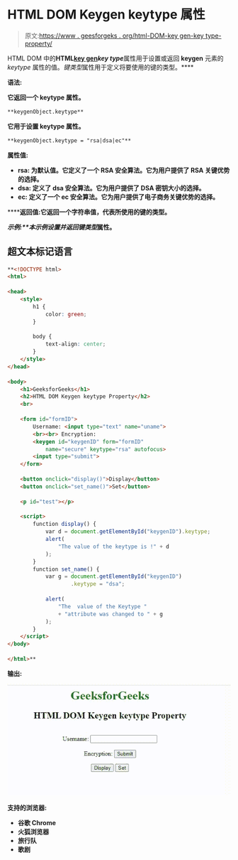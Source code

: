 # HTML DOM Keygen keytype 属性

> 原文:[https://www . geesforgeks . org/html-DOM-key gen-key type-property/](https://www.geeksforgeeks.org/html-dom-keygen-keytype-property/)

HTML DOM 中的**HTML**[**key gen**](https://www.geeksforgeeks.org/html-keygen-tag/)*****key type*****属性用于设置或返回 **keygen** 元素的 *keytype* 属性的值。*键类型*属性用于定义将要使用的键的类型。****

******语法:******

****它返回一个 keytype 属性。****

```html
**keygenObject.keytype**
```

****它用于设置 keytype 属性。****

```html
**keygenObject.keytype = "rsa|dsa|ec"**
```

******属性值:******

*   ******rsa:** 为默认值。它定义了一个 RSA 安全算法。它为用户提供了 RSA 关键优势的选择。****
*   ******dsa:** 定义了 dsa 安全算法。它为用户提供了 DSA 密钥大小的选择。****
*   ******ec:** 定义了一个 ec 安全算法。它为用户提供了电子商务关键优势的选择。****

******返回值:**它返回一个字符串值，代表所使用的键的类型。****

******示例:**本示例设置并返回*键类型*属性。****

## ****超文本标记语言****

```html
**<!DOCTYPE html>
<html>

<head>
    <style>
        h1 {
            color: green;
        }

        body {
            text-align: center;
        }
    </style>
</head>

<body>
    <h1>GeeksforGeeks</h1>
    <h2>HTML DOM Keygen keytype Property</h2>
    <br>

    <form id="formID">
        Username: <input type="text" name="uname">
        <br><br> Encryption:
        <keygen id="keygenID" form="formID" 
            name="secure" keytype="rsa" autofocus>
        <input type="submit">
    </form>

    <button onclick="display()">Display</button>
    <button onclick="set_name()">Set</button>

    <p id="test"></p>

    <script>
        function display() {
            var d = document.getElementById("keygenID").keytype;
            alert(
                "The value of the keytype is !" + d
            );
        }
        function set_name() {
            var g = document.getElementById("keygenID")
                    .keytype = "dsa";

            alert(
                "The  value of the Keytype "
                + "attribute was changed to " + g
            );
        }
    </script>
</body>

</html>**
```

******输出:******

****![](img/0d66b40190d0752c18fde2678376722b.png)****

******支持的浏览器:******

*   ****谷歌 Chrome****
*   ****火狐浏览器****
*   ****旅行队****
*   ****歌剧****